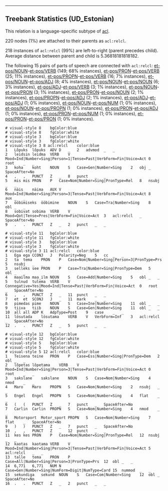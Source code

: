 

--------------------------------------------------------------------------------

## Treebank Statistics (UD_Estonian)

This relation is a language-specific subtype of [acl]().

220 nodes (1%) are attached to their parents as `acl:relcl`.

218 instances of `acl:relcl` (99%) are left-to-right (parent precedes child).
Average distance between parent and child is 5.36818181818182.

The following 15 pairs of parts of speech are connected with `acl:relcl`: [et-pos/NOUN]()-[et-pos/VERB]() (149; 68% instances), [et-pos/PRON]()-[et-pos/VERB]() (25; 11% instances), [et-pos/PROPN]()-[et-pos/VERB]() (16; 7% instances), [et-pos/NOUN]()-[et-pos/ADJ]() (8; 4% instances), [et-pos/NOUN]()-[et-pos/NOUN]() (6; 3% instances), [et-pos/ADJ]()-[et-pos/VERB]() (3; 1% instances), [et-pos/NOUN]()-[et-pos/PRON]() (3; 1% instances), [et-pos/PRON]()-[et-pos/NOUN]() (2; 1% instances), [et-pos/PROPN]()-[et-pos/ADJ]() (2; 1% instances), [et-pos/ADJ]()-[et-pos/ADJ]() (1; 0% instances), [et-pos/NOUN]()-[et-pos/NUM]() (1; 0% instances), [et-pos/NOUN]()-[et-pos/PROPN]() (1; 0% instances), [et-pos/PRON]()-[et-pos/ADJ]() (1; 0% instances), [et-pos/PRON]()-[et-pos/NUM]() (1; 0% instances), [et-pos/PRON]()-[et-pos/PRON]() (1; 0% instances).


~~~ conllu
# visual-style 8	bgColor:blue
# visual-style 8	fgColor:white
# visual-style 3	bgColor:blue
# visual-style 3	fgColor:white
# visual-style 3 8 acl:relcl	color:blue
1	Lõpuks	lõpuks	ADV	D	_	2	advmod	_	_
2	leidsin	leidma	VERB	V	Mood=Ind|Number=Sing|Person=1|Tense=Past|VerbForm=Fin|Voice=Act	0	root	_	_
3	koha	koht	NOUN	S	Case=Gen|Number=Sing	2	obj	_	SpaceAfter=No
4	,	,	PUNCT	Z	_	8	punct	_	_
5	mis	mis	PRON	P	Case=Nom|Number=Sing|PronType=Rel	8	nsubj	_	_
6	näis	näima	AUX	V	Mood=Ind|Number=Sing|Person=3|Tense=Past|VerbForm=Fin|Voice=Act	8	aux	_	_
7	ööbimiseks	ööbimine	NOUN	S	Case=Tra|Number=Sing	8	obl	_	_
8	sobivat	sobima	VERB	V	Mood=Qot|Tense=Pres|VerbForm=Fin|Voice=Act	3	acl:relcl	_	SpaceAfter=No
9	.	.	PUNCT	Z	_	2	punct	_	_

~~~


~~~ conllu
# visual-style 11	bgColor:blue
# visual-style 11	fgColor:white
# visual-style 3	bgColor:blue
# visual-style 3	fgColor:white
# visual-style 3 11 acl:relcl	color:blue
1	Ega	ega	CCONJ	J	Polarity=Neg	5	cc	_	_
2	ta	tema	PRON	P	Case=Nom|Number=Sing|Person=3|PronType=Prs	5	nsubj	_	_
3	selleks	see	PRON	P	Case=Tra|Number=Sing|PronType=Dem	5	obl	_	_
4	maailma	maa_ilm	NOUN	S	Case=Add|Number=Sing	5	obl	_	_
5	tulnud	tulema	VERB	V	Connegative=Yes|Mood=Ind|Tense=Past|VerbForm=Fin|Voice=Act	0	root	_	SpaceAfter=No
6	,	,	PUNCT	Z	_	11	punct	_	_
7	et	et	SCONJ	J	_	11	mark	_	_
8	pimedas	pime	NOUN	S	Case=Ine|Number=Sing	11	obl	_	_
9	tiiva	tiib	NOUN	S	Case=Gen|Number=Sing	11	obl	_	_
10	all	all	ADP	K	AdpType=Post	9	case	_	_
11	lösutada	lösutama	VERB	V	VerbForm=Inf	3	acl:relcl	_	SpaceAfter=No
12	.	.	PUNCT	Z	_	5	punct	_	_

~~~


~~~ conllu
# visual-style 12	bgColor:blue
# visual-style 12	fgColor:white
# visual-style 5	bgColor:blue
# visual-style 5	fgColor:white
# visual-style 5 12 acl:relcl	color:blue
1	Teisena	teine	PRON	P	Case=Ess|Number=Sing|PronType=Dem	2	obl	_	_
2	lõpetas	lõpetama	VERB	V	Mood=Ind|Number=Sing|Person=3|Tense=Past|VerbForm=Fin|Voice=Act	0	root	_	_
3	sakslane	sakslane	NOUN	S	Case=Nom|Number=Sing	4	nmod	_	_
4	Maro	Maro	PROPN	S	Case=Nom|Number=Sing	2	nsubj	_	_
5	Engel	Engel	PROPN	S	Case=Nom|Number=Sing	4	flat	_	_
6	(	(	PUNCT	Z	_	7	punct	_	SpaceAfter=No
7	Carlin	Carlin	PROPN	S	Case=Nom|Number=Sing	4	nmod	_	_
8	Motorsport	Motor_sport	PROPN	S	Case=Nom|Number=Sing	7	flat	_	SpaceAfter=No
9	)	)	PUNCT	Z	_	7	punct	_	SpaceAfter=No
10	,	,	PUNCT	Z	_	12	punct	_	_
11	kes	kes	PRON	P	Case=Nom|Number=Sing|PronType=Rel	12	nsubj	_	_
12	kaotas	kaotama	VERB	V	Mood=Ind|Number=Sing|Person=3|Tense=Past|VerbForm=Fin|Voice=Act	5	acl:relcl	_	_
13	talle	tema	PRON	P	Case=All|Number=Sing|Person=3|PronType=Prs	12	obl	_	_
14	6,771	6,771	NUM	N	Case=Gen|Number=Sing|NumForm=Digit|NumType=Card	15	nummod	_	_
15	sekundiga	sekund	NOUN	S	Case=Com|Number=Sing	12	obl	_	SpaceAfter=No
16	.	.	PUNCT	Z	_	2	punct	_	_

~~~


